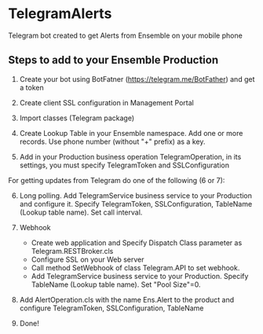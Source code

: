 # TelegramAlerts

Telegram bot created to get Alerts from Ensemble on your mobile phone

## Steps to add to your Ensemble Production

1. Create your bot using BotFatner (https://telegram.me/BotFather) and get a token

2. Create client SSL configuration in Management Portal  

3. Import classes (Telegram package)

4. Create Lookup Table in your Ensemble namespace. Add one or more records. Use phone number (without "+" prefix) as a key.

5. Add in your Production business operation TelegramOperation, in its settings, you must specify TelegramToken and SSLConfiguration

For getting updates from Telegram do one of the following (6 or 7):

6. Long polling. Add TelegramService business service to your Production and configure it. Specify TelegramToken, SSLConfiguration, TableName (Lookup table name). Set call interval.

7. Webhook

	* Create web application and Specify Dispatch Class parameter as Telegram.RESTBroker.cls
	* Configure SSL on your Web server
	* Call method SetWebhook of class Telegram.API to set webhook.
	* Add TelegramService business service to your Production. Specify TableName (Lookup table name). Set "Pool Size"=0.
	
8. Add AlertOperation.cls with the name Ens.Alert to the product and configure TelegramToken, SSLConfiguration, TableName

9. Done!
